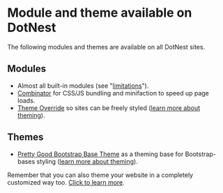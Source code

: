 # Module and theme available on DotNest


The following modules and themes are available on all DotNest sites.


## Modules
- Almost all built-in modules (see "[limitations](Limitations)").
- [Combinator](https://combinator.codeplex.com/) for CSS/JS bundling and minifaction to speed up page loads.
- [Theme Override](https://themeoverride.codeplex.com/) so sites can be freely styled ([learn more about theming](theming)).

## Themes
- [Pretty Good Bootstrap Base Theme](https://pgbootstrapbasetheme.codeplex.com/) as a theming base for Bootstrap-bases styling ([learn more about theming](theming)).

Remember that you can also theme your website in a completely customized way too. [Click to learn more](theming).